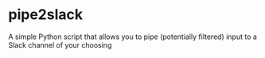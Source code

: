 # pipe2slack
A simple Python script that allows you to pipe (potentially filtered) input to a Slack channel of your choosing
